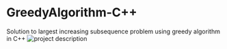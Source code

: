# GreedyAlgorithm-C++
Solution to largest increasing subsequence problem using greedy algorithm in C++
![project description](https://assets.digitalocean.com/articles/alligator/boo.svg "a title")
